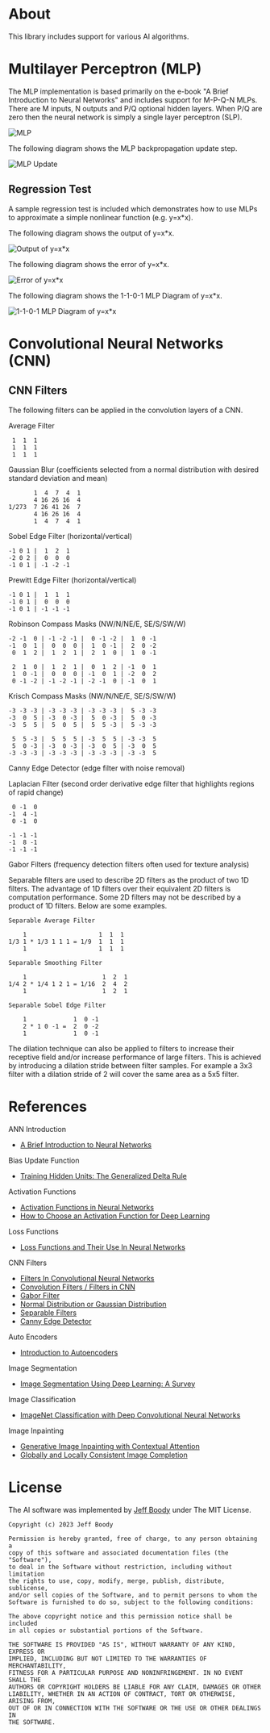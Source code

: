 About
=====

This library includes support for various AI algorithms.

Multilayer Perceptron (MLP)
===========================

The MLP implementation is based primarily on the e-book
"A Brief Introduction to Neural Networks" and includes
support for M-P-Q-N MLPs. There are M inputs, N outputs
and P/Q optional hidden layers. When P/Q are zero then the
neural network is simply a single layer perceptron (SLP).

![MLP](docs/mlp.jpg?raw=true "MLP")

The following diagram shows the MLP backpropagation update
step.

![MLP Update](docs/mlp_update.jpg?raw=true "MLP Update")

Regression Test
---------------

A sample regression test is included which demonstrates how
to use MLPs to approximate a simple nonlinear function
(e.g. y=x*x).

The following diagram shows the output of y=x*x.

![Output of y=x*x](docs/mlp_xx_output.jpg?raw=true "Output of y=x*x")

The following diagram shows the error of y=x*x.

![Error of y=x*x](docs/mlp_xx_error.jpg?raw=true "Error of y=x*x")

The following diagram shows the 1-1-0-1 MLP Diagram of y=x*x.

![1-1-0-1 MLP Diagram of y=x*x](docs/mlp_xx_diagram.jpg?raw=true "1-1-0-1 MLP Diagram of y=x*x")

Convolutional Neural Networks (CNN)
===================================

CNN Filters
-----------

The following filters can be applied in the convolution layers of a CNN.

Average Filter

	 1  1  1
	 1  1  1
	 1  1  1

Gaussian Blur (coefficients selected from a normal distribution with desired standard deviation and mean)

	       1  4  7  4  1
	       4 16 26 16  4
	1/273  7 26 41 26  7
	       4 16 26 16  4
	       1  4  7  4  1

Sobel Edge Filter (horizontal/vertical)

	-1 0 1 |  1  2  1
	-2 0 2 |  0  0  0
	-1 0 1 | -1 -2 -1

Prewitt Edge Filter (horizontal/vertical)

	-1 0 1 |  1  1  1
	-1 0 1 |  0  0  0
	-1 0 1 | -1 -1 -1

Robinson Compass Masks (NW/N/NE/E, SE/S/SW/W)

	-2 -1  0 | -1 -2 -1 |  0 -1 -2 |  1  0 -1
	-1  0  1 |  0  0  0 |  1  0 -1 |  2  0 -2
	 0  1  2 |  1  2  1 |  2  1  0 |  1  0 -1

	 2  1  0 |  1  2  1 |  0  1  2 | -1  0  1
	 1  0 -1 |  0  0  0 | -1  0  1 | -2  0  2
	 0 -1 -2 | -1 -2 -1 | -2 -1  0 | -1  0  1

Krisch Compass Masks (NW/N/NE/E, SE/S/SW/W)

	-3 -3 -3 | -3 -3 -3 | -3 -3 -3 |  5 -3 -3
	-3  0  5 | -3  0 -3 |  5  0 -3 |  5  0 -3
	-3  5  5 |  5  0  5 |  5  5 -3 |  5 -3 -3

	 5  5 -3 |  5  5  5 | -3  5  5 | -3 -3  5
	 5  0 -3 | -3  0 -3 | -3  0  5 | -3  0  5
	-3 -3 -3 | -3 -3 -3 | -3 -3 -3 | -3 -3  5

Canny Edge Detector (edge filter with noise removal)

Laplacian Filter (second order derivative edge filter that highlights regions of rapid change)

	 0 -1  0
	-1  4 -1
	 0 -1  0

	-1 -1 -1
	-1  8 -1
	-1 -1 -1

Gabor Filters (frequency detection filters often used for texture analysis)

Separable filters are used to describe 2D filters as the
product of two 1D filters. The advantage of 1D filters over
their equivalent 2D filters is computation performance.
Some 2D filters may not be described by a product of 1D
filters. Below are some examples.

	Separable Average Filter

	    1                    1  1  1
    1/3 1 * 1/3 1 1 1 = 1/9  1  1  1
        1                    1  1  1

	Separable Smoothing Filter

	    1                     1  2  1
    1/4 2 * 1/4 1 2 1 = 1/16  2  4  2
        1                     1  2  1

	Separable Sobel Edge Filter

	    1             1  0 -1
        2 * 1 0 -1 =  2  0 -2
        1             1  0 -1

The dilation technique can also be applied to filters to
increase their receptive field and/or increase performance
of large filters. This is achieved by introducing a
dilation stride between filter samples. For example a 3x3
filter with a dilation stride of 2 will cover the same area
as a 5x5 filter.

References
==========

ANN Introduction

* [A Brief Introduction to Neural Networks](https://www.dkriesel.com/en/science/neural_networks)

Bias Update Function

* [Training Hidden Units: The Generalized Delta Rule](https://web.stanford.edu/group/pdplab/originalpdphandbook/Chapter%205.pdf)

Activation Functions

* [Activation Functions in Neural Networks](https://towardsdatascience.com/activation-functions-neural-networks-1cbd9f8d91d6)
* [How to Choose an Activation Function for Deep Learning](https://machinelearningmastery.com/choose-an-activation-function-for-deep-learning/)

Loss Functions

* [Loss Functions and Their Use In Neural Networks](https://towardsdatascience.com/loss-functions-and-their-use-in-neural-networks-a470e703f1e9)

CNN Filters

* [Filters In Convolutional Neural Networks](https://blog.paperspace.com/filters-in-convolutional-neural-networks/)
* [Convolution Filters / Filters in CNN](https://iq.opengenus.org/convolution-filters/)
* [Gabor Filter](https://en.wikipedia.org/wiki/Gabor_filter)
* [Normal Distribution or Gaussian Distribution](https://en.wikipedia.org/wiki/Normal_distribution)
* [Separable Filters](https://en.wikipedia.org/wiki/Separable_filter)
* [Canny Edge Detector](https://en.wikipedia.org/wiki/Canny_edge_detector)

Auto Encoders

* [Introduction to Autoencoders](https://www.jeremyjordan.me/autoencoders/)

Image Segmentation

* [Image Segmentation Using Deep Learning: A Survey](https://arxiv.org/pdf/2001.05566.pdf)

Image Classification

* [ImageNet Classification with Deep Convolutional Neural Networks](https://papers.nips.cc/paper/2012/file/c399862d3b9d6b76c8436e924a68c45b-Paper.pdf)

Image Inpainting

* [Generative Image Inpainting with Contextual Attention](https://openaccess.thecvf.com/content_cvpr_2018/papers/Yu_Generative_Image_Inpainting_CVPR_2018_paper.pdf)
* [Globally and Locally Consistent Image Completion](http://iizuka.cs.tsukuba.ac.jp/projects/completion/data/completion_sig2017.pdf)

License
=======

The AI software was implemented by
[Jeff Boody](mailto:jeffboody@gmail.com)
under The MIT License.

	Copyright (c) 2023 Jeff Boody

	Permission is hereby granted, free of charge, to any person obtaining a
	copy of this software and associated documentation files (the "Software"),
	to deal in the Software without restriction, including without limitation
	the rights to use, copy, modify, merge, publish, distribute, sublicense,
	and/or sell copies of the Software, and to permit persons to whom the
	Software is furnished to do so, subject to the following conditions:

	The above copyright notice and this permission notice shall be included
	in all copies or substantial portions of the Software.

	THE SOFTWARE IS PROVIDED "AS IS", WITHOUT WARRANTY OF ANY KIND, EXPRESS OR
	IMPLIED, INCLUDING BUT NOT LIMITED TO THE WARRANTIES OF MERCHANTABILITY,
	FITNESS FOR A PARTICULAR PURPOSE AND NONINFRINGEMENT. IN NO EVENT SHALL THE
	AUTHORS OR COPYRIGHT HOLDERS BE LIABLE FOR ANY CLAIM, DAMAGES OR OTHER
	LIABILITY, WHETHER IN AN ACTION OF CONTRACT, TORT OR OTHERWISE, ARISING FROM,
	OUT OF OR IN CONNECTION WITH THE SOFTWARE OR THE USE OR OTHER DEALINGS IN
	THE SOFTWARE.

